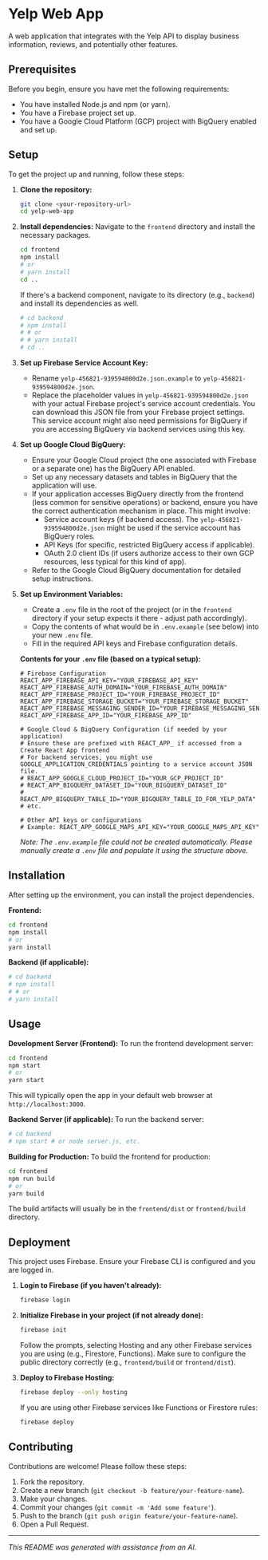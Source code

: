 # Yelp Web App

A web application that integrates with the Yelp API to display business information, reviews, and potentially other features.

## Prerequisites

Before you begin, ensure you have met the following requirements:
*   You have installed Node.js and npm (or yarn).
*   You have a Firebase project set up.
*   You have a Google Cloud Platform (GCP) project with BigQuery enabled and set up.

## Setup

To get the project up and running, follow these steps:

1.  **Clone the repository:**
    ```bash
    git clone <your-repository-url>
    cd yelp-web-app
    ```

2.  **Install dependencies:**
    Navigate to the `frontend` directory and install the necessary packages.
    ```bash
    cd frontend
    npm install
    # or
    # yarn install
    cd ..
    ```
    If there's a backend component, navigate to its directory (e.g., `backend`) and install its dependencies as well.
    ```bash
    # cd backend
    # npm install
    # # or
    # # yarn install
    # cd ..
    ```


3.  **Set up Firebase Service Account Key:**
    *   Rename `yelp-456821-939594800d2e.json.example` to `yelp-456821-939594800d2e.json`.
    *   Replace the placeholder values in `yelp-456821-939594800d2e.json` with your actual Firebase project's service account credentials. You can download this JSON file from your Firebase project settings. This service account might also need permissions for BigQuery if you are accessing BigQuery via backend services using this key.

4.  **Set up Google Cloud BigQuery:**
    *   Ensure your Google Cloud project (the one associated with Firebase or a separate one) has the BigQuery API enabled.
    *   Set up any necessary datasets and tables in BigQuery that the application will use.
    *   If your application accesses BigQuery directly from the frontend (less common for sensitive operations) or backend, ensure you have the correct authentication mechanism in place. This might involve:
        *   Service account keys (if backend access). The `yelp-456821-939594800d2e.json` might be used if the service account has BigQuery roles.
        *   API Keys (for specific, restricted BigQuery access if applicable).
        *   OAuth 2.0 client IDs (if users authorize access to their own GCP resources, less typical for this kind of app).
    *   Refer to the Google Cloud BigQuery documentation for detailed setup instructions.

5.  **Set up Environment Variables:**
    *   Create a `.env` file in the root of the project (or in the `frontend` directory if your setup expects it there - adjust path accordingly).
    *   Copy the contents of what would be in `.env.example` (see below) into your new `.env` file.
    *   Fill in the required API keys and Firebase configuration details.

    **Contents for your `.env` file (based on a typical setup):**
    ```env
    # Firebase Configuration
    REACT_APP_FIREBASE_API_KEY="YOUR_FIREBASE_API_KEY"
    REACT_APP_FIREBASE_AUTH_DOMAIN="YOUR_FIREBASE_AUTH_DOMAIN"
    REACT_APP_FIREBASE_PROJECT_ID="YOUR_FIREBASE_PROJECT_ID"
    REACT_APP_FIREBASE_STORAGE_BUCKET="YOUR_FIREBASE_STORAGE_BUCKET"
    REACT_APP_FIREBASE_MESSAGING_SENDER_ID="YOUR_FIREBASE_MESSAGING_SENDER_ID"
    REACT_APP_FIREBASE_APP_ID="YOUR_FIREBASE_APP_ID"

    # Google Cloud & BigQuery Configuration (if needed by your application)
    # Ensure these are prefixed with REACT_APP_ if accessed from a Create React App frontend
    # For backend services, you might use GOOGLE_APPLICATION_CREDENTIALS pointing to a service account JSON file.
    # REACT_APP_GOOGLE_CLOUD_PROJECT_ID="YOUR_GCP_PROJECT_ID"
    # REACT_APP_BIGQUERY_DATASET_ID="YOUR_BIGQUERY_DATASET_ID"
    # REACT_APP_BIGQUERY_TABLE_ID="YOUR_BIGQUERY_TABLE_ID_FOR_YELP_DATA"
    # etc.

    # Other API keys or configurations
    # Example: REACT_APP_GOOGLE_MAPS_API_KEY="YOUR_GOOGLE_MAPS_API_KEY"
    ```
    *Note: The `.env.example` file could not be created automatically. Please manually create a `.env` file and populate it using the structure above.*

## Installation

After setting up the environment, you can install the project dependencies.

**Frontend:**
```bash
cd frontend
npm install
# or
yarn install
```

**Backend (if applicable):**
```bash
# cd backend
# npm install
# # or
# yarn install
```

## Usage

**Development Server (Frontend):**
To run the frontend development server:
```bash
cd frontend
npm start
# or
yarn start
```
This will typically open the app in your default web browser at `http://localhost:3000`.

**Backend Server (if applicable):**
To run the backend server:
```bash
# cd backend
# npm start # or node server.js, etc.
```

**Building for Production:**
To build the frontend for production:
```bash
cd frontend
npm run build
# or
yarn build
```
The build artifacts will usually be in the `frontend/dist` or `frontend/build` directory.

## Deployment

This project uses Firebase. Ensure your Firebase CLI is configured and you are logged in.

1.  **Login to Firebase (if you haven't already):**
    ```bash
    firebase login
    ```
2.  **Initialize Firebase in your project (if not already done):**
    ```bash
    firebase init
    ```
    Follow the prompts, selecting Hosting and any other Firebase services you are using (e.g., Firestore, Functions). Make sure to configure the public directory correctly (e.g., `frontend/build` or `frontend/dist`).

3.  **Deploy to Firebase Hosting:**
    ```bash
    firebase deploy --only hosting
    ```
    If you are using other Firebase services like Functions or Firestore rules:
    ```bash
    firebase deploy
    ```

## Contributing

Contributions are welcome! Please follow these steps:
1.  Fork the repository.
2.  Create a new branch (`git checkout -b feature/your-feature-name`).
3.  Make your changes.
4.  Commit your changes (`git commit -m 'Add some feature'`).
5.  Push to the branch (`git push origin feature/your-feature-name`).
6.  Open a Pull Request.

---

*This README was generated with assistance from an AI.* 